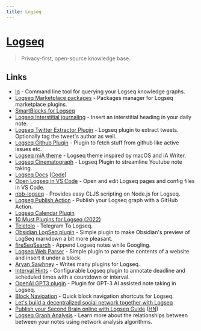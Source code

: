 ```yaml
---
title: Logseq
---
```


# [Logseq](https://logseq.com/)

> Privacy-first, open-source knowledge base.

## Links

- [lq](https://github.com/cldwalker/logseq-query) - Command line tool for querying your Logseq knowledge graphs.
- [Logseq Marketplace packages](https://github.com/logseq/marketplace) - Packages manager for Logseq marketplace plugins.
- [SmartBlocks for Logseq](https://github.com/sawhney17/logseq-smartblocks)
- [Logseq Interstitial journaling](https://github.com/QWxleA/logseq-interstitial-heading-plugin) - Insert an interstitial heading in your daily note.
- [Logseq Twitter Extractor Plugin](https://github.com/sawhney17/logseq-twitter-extractor) - Logseq plugin to extract tweets. Optionally tag the tweet's author as well.
- [Logseq Github Plugin](https://github.com/sawhney17/logseq-github-plugin) - Plugin to fetch stuff from github like active issues etc.
- [Logseq miA theme](https://github.com/playerofgames/logseq-mia-theme) - Logseq theme inspired by macOS and iA Writer.
- [Logseq Cinematograph](https://github.com/QWxleA/cinematograph) - Logseq Plugin to streamline Youtube note taking.
- [Logseq Docs](https://docs.logseq.com/#/page/Contents) ([Code](https://github.com/logseq/docs))
- [Open Logseq in VS Code](https://github.com/rebornix/logseq-open-in-code) - Open and edit Logseq pages and config files in VS Code.
- [nbb-logseq](https://github.com/logseq/nbb-logseq) - Provides easy CLJS scripting on Node.js for Logseq.
- [Logseg Publish Action](https://github.com/pengx17/logseq-publish) - Publish your Logseq graph with a GitHub Action.
- [Logseq Calendar Plugin](https://github.com/haydenull/logseq-plugin-agenda)
- [10 Must Plugins for Logseq (2022)](https://www.youtube.com/watch?v=7rSs-WMF6Cg)
- [Teletolo](https://github.com/abul4fia/teletolo) - Telegram To Logseq.
- [Obsidian LogSeq plugin](https://github.com/ruivieira/obsidian-plugin-logseq) - Simple plugin to make Obsidian's preview of LogSeq markdown a bit more pleasant.
- [fireSeqSearch](https://github.com/Endle/fireSeqSearch) - Append Logseq notes while Googling.
- [Logseq Web Parser](https://github.com/sawhney17/logseq-web-parser) - Simple plugin to parse the contents of a website and insert it under a block.
- [Aryan Sawhney](https://aryansawhney.com/) - Writes many plugins for Logseq.
- [Interval Hints](https://github.com/KerfuffleV2/logseq-plugin-interval-hints) - Configurable Logseq plugin to annotate deadline and scheduled times with a countdown or interval.
- [OpenAI GPT3 plugin](https://github.com/briansunter/logseq-plugin-gpt3-openai) - Plugin for GPT-3 AI assisted note taking in Logseq.
- [Block Navigation](https://github.com/KerfuffleV2/logseq-plugin-blocknav) - Quick block navigation shortcuts for Logseq.
- [Let's build a decentralized social network together with Logseq](https://briansunter.com/graph/#/page/logseq-social)
- [Publish your Second Brain online with Logseq Guide](https://briansunter.com/graph/#/page/logseq-getting-started) ([HN](https://news.ycombinator.com/item?id=31876843))
- [Logseq Graph Analysis](https://github.com/trashhalo/logseq-graph-analysis) - Learn more about the relationships between between your notes using network analysis algorithms.
